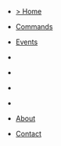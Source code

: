 * [> Home](./)

* [Commands](./commands/index)
* [Events](./events/index)

* []()
* []()
* []()
* []()


* [About](./info/about/index)
* [Contact](./info/contact/index)